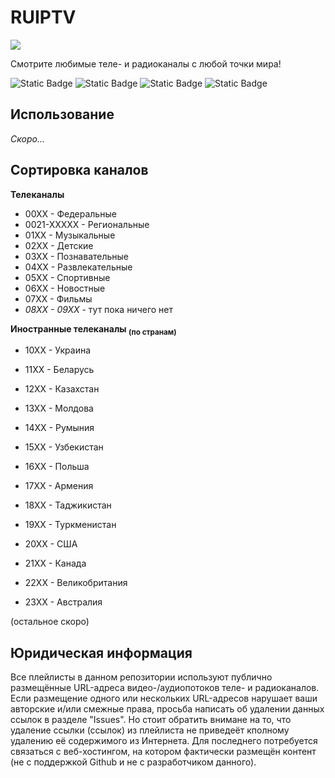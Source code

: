 # RUIPTV

![](https://i.imgur.com/aFphFSO.png)

Смотрите любимые теле- и радиоканалы с любой точки мира!

![Static Badge](https://img.shields.io/badge/%D1%81%D0%BE%D0%B2%D0%BC%D0%B5%D1%81%D1%82%D0%B8%D0%BC%D0%BE_%D1%81-VLC-orange) ![Static Badge](https://img.shields.io/badge/%D1%81%D0%BE%D0%B2%D0%BC%D0%B5%D1%81%D1%82%D0%B8%D0%BC%D0%BE_%D1%81-IPTV_Stream_Player-blue) ![Static Badge](https://img.shields.io/badge/%D1%81%D0%BE%D0%B2%D0%BC%D0%B5%D1%81%D1%82%D0%B8%D0%BC%D0%BE_%D1%81-5KPlayer-4477FF) ![Static Badge](https://img.shields.io/badge/%D1%81%D0%BE%D0%B2%D0%BC%D0%B5%D1%81%D1%82%D0%B8%D0%BC%D0%BE_%D1%81-Megacubo-5C3187)



## Использование

*Скоро...*

## Сортировка каналов

**Телеканалы**
+ 00ХХ - Федеральные
+ 0021-ХХХХХ - Региональные
+ 01ХХ - Музыкальные
+ 02ХХ - Детские
+ 03ХХ - Познавательные
+ 04ХХ - Развлекательные
+ 05ХХ - Спортивные
+ 06ХХ - Новостные
+ 07ХХ - Фильмы
+ *08ХХ - 09ХХ* - тут пока ничего нет

**Иностранные телеканалы <sub>(по странам)</sub>**
+ 10ХХ - Украина
+ 11ХХ - Беларусь
+ 12ХХ - Казахстан
+ 13ХХ - Молдова
+ 14ХХ - Румыния
+ 15ХХ - Узбекистан
+ 16ХХ - Польша
+ 17ХХ - Армения
+ 18ХХ - Таджикистан
+ 19ХХ - Туркменистан

+ 20ХХ - США
+ 21ХХ - Канада
+ 22ХХ - Великобритания
+ 23ХХ - Австралия

(остальное скоро)

## Юридическая информация

Все плейлисты в данном репозитории используют публично размещённые URL-адреса видео-/аудиопотоков теле- и радиоканалов. Если размещение одного или нескольких URL-адресов нарушает ваши авторские и/или смежные права, просьба написать об удалении данных ссылок в разделе "Issues". Но стоит обратить внимане на то, что удаление ссылки (ссылок) из плейлиста не приведеёт кполному  удалению её содержимого из Интернета. Для последнего потребуется связаться с веб-хостингом, на котором фактически размещён контент (не с поддержкой Github и не с разработчиком данного).
